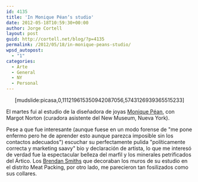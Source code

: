 ```yaml
---
id: 4135
title: 'In Monique Péan‘s studio'
date: 2012-05-18T10:59:30+00:00
author: Jorge Cortell
layout: post
guid: http://cortell.net/blog/?p=4135
permalink: /2012/05/18/in-monique-peans-studio/
wpsd_autopost:
  - "1"
categories:
  - Arte
  - General
  - NY
  - Personal
---
```

<p style="text-align: center">
  [mudslide:picasa,0,111219615350942087056,5743126939365515233]
</p>

El martes fui al estudio de la diseñadora de joyas <a title="http://moniquepean.com/" href="http://moniquepean.com/" target="_blank">Monique Péan</a>, con Margot Norton (curadora asistente del New Museum, Nueva York).

Pese a que fue interesante (aunque fuese en un modo forense de "me pone enfermo pero he de aprender esto aunque parezca imposible sin los contactos adecuados") escuchar su perfectamente pulida "políticamente correcta y marketing saavy" bio y declaración de artista, lo que me interesó de verdad fue la espectacular belleza del marfil y los minerales petrificados del Ártico. Los <a title="http://brendan-smith.com/" href="http://brendan-smith.com/" target="_blank">Brendan Smiths</a> que decoraban los muros de su estudio en el distrito Meat Packing, por otro lado, me parecieron tan fosilizados como sus collares.